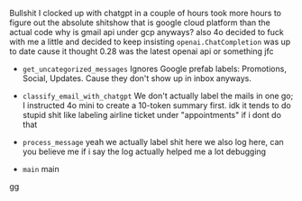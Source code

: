 Bullshit I clocked up with chatgpt in a couple of hours
took more hours to figure out the absolute shitshow that is google cloud platform than the actual code
why is gmail api under gcp anyways?
also 4o decided to fuck with me a little and decided to keep insisting `openai.ChatCompletion` was up to date cause it thought 0.28 was the latest openai api or something jfc

- `get_uncategorized_messages`
  Ignores Google prefab labels: Promotions, Social, Updates. Cause they don't show up in inbox anyways.
  
- `classify_email_with_chatgpt`
  We don't actually label the mails in one go; I instructed 4o mini to create a 10-token summary first. idk it tends to do stupid shit like labeling airline ticket under "appointments" if i dont do that
  
- `process_message`
  yeah we actually label shit here
  we also log here, can you believe me if i say the log actually helped me a lot debugging
  
- `main`
  main

gg
